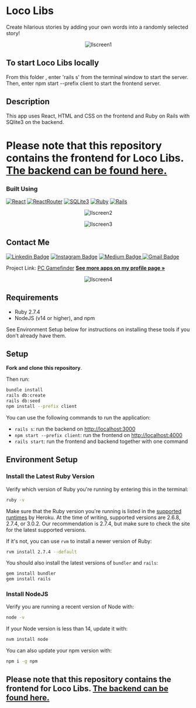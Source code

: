 # Loco Libs
Create hilarious stories by adding your own words into a randomly selected story!
 
<p align="center">
<img src="./client/public/llscreen1.jpeg" alt="llscreen1">
</p>

## To start Loco Libs locally

From this folder , enter 'rails s' from the terminal window to start the server. Then, enter npm start --prefix client to start the frontend server. 

## Description

This app uses React, HTML and CSS on the frontend and Ruby on Rails with SQlite3 on the backend. 

# Please note that this repository contains the frontend for Loco Libs. [The backend can be found here.](https://github.com/bfreed76/Loco-Libs-Backend)

### Built Using

[![React](https://img.shields.io/badge/-React-black?style=flat-square&logo=react)](https://reactjs.org/) [![ReactRouter](https://img.shields.io/badge/ReactRouter-4F545E?style=flat&logo=reactrouter)](https://reactrouter.com/) [![SQLite3](https://img.shields.io/badge/-SQLite3-99bdee?style=flat-square&logo=sqlite)](https://www.sqlite.org/index.html) [![Ruby](https://img.shields.io/badge/-Ruby-ff6666?style=flat-square&logo=ruby)](https://https://ruby-lang.org/) [![Rails](https://img.shields.io/badge/Rails-red?style=flat&logo=ruby-on-rails)](https://rubyonrails.org/) 

<p align="center">
<img src="./client/public/llscreen2.jpeg" alt="llscreen2">
</p>

<p align="center">
<img src="./client/public/llscreen3.jpeg" alt="llscreen3">
</p>

<!-- CONTACT -->
## Contact Me

[![Linkedin Badge](https://img.shields.io/badge/-brintonfoyreed-blue?style=flat-square&logo=Linkedin&logoColor=white&link=https://www.linkedin.com/in/brintonfoyreed/)](https://www.linkedin.com/in/brintonfoyreed/) [![Instagram Badge](https://img.shields.io/badge/-nigels_vacation-purple?style=flat-square&logo=instagram&logoColor=white&link=https://www.instagram.com/nigels_vacation/)](https://www.instagram.com/nigels_vacation/) [![Medium Badge](https://img.shields.io/badge/-brintonfoyreed-03a57a?style=flat-square&labelColor=000000&logo=Medium&link=https://brintonfoyreed.medium.com/)](https://brintonfoyreed.medium.com/)[ ![Gmail Badge](https://img.shields.io/badge/-brintonfoyreed@gmail.com-c14438?style=flat-square&logo=Gmail&logoColor=white&link=mailto:brintonfoyreed@gmail.com)](mailto:brintonfoyreed@gmail.com)

Project Link: [PC Gamefinder](https://pc-gamefinder.herokuapp.com/)
<a href="https://github.com/bfreed76"><strong>See more apps on my profile page »</strong></a>

<p align="center">
<img src="./client/public/llscreen4.jpeg" alt="llscreen4">
</p>

## Requirements

- Ruby 2.7.4
- NodeJS (v14 or higher), and npm

See Environment Setup below for instructions on installing these tools if you
don't already have them.

## Setup

**Fork and clone this repository**.

Then run:

```sh
bundle install
rails db:create
rails db:seed
npm install --prefix client
```

You can use the following commands to run the application:

- `rails s`: run the backend on [http://localhost:3000](http://localhost:3000)
- `npm start --prefix client`: run the frontend on
  [http://localhost:4000](http://localhost:4000)
- `rails start`: run the frontend and backend together with one command

## Environment Setup

### Install the Latest Ruby Version

Verify which version of Ruby you're running by entering this in the terminal:

```sh
ruby -v
```

Make sure that the Ruby version you're running is listed in the [supported
runtimes][] by Heroku. At the time of writing, supported versions are 2.6.8,
2.7.4, or 3.0.2. Our recommendation is 2.7.4, but make sure to check the site
for the latest supported versions.

If it's not, you can use `rvm` to install a newer version of Ruby:

```sh
rvm install 2.7.4 --default
```

You should also install the latest versions of `bundler` and `rails`:

```sh
gem install bundler
gem install rails
```

[supported runtimes]: https://devcenter.heroku.com/articles/ruby-support#supported-runtimes

### Install NodeJS

Verify you are running a recent version of Node with:

```sh
node -v
```

If your Node version is less than 14, update it with:

```sh
nvm install node
```

You can also update your npm version with:

```sh
npm i -g npm
```

## Please note that this repository contains the frontend for Loco Libs. [The backend can be found here.](https://github.com/bfreed76/Loco-Libs-Backend)
